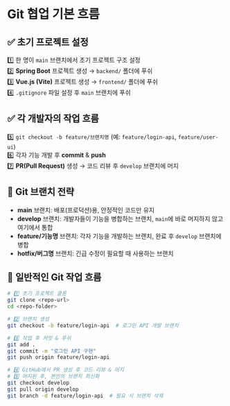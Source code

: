 # Git 협업 기본 흐름

## ✅ 초기 프로젝트 설정
1️⃣ 한 명이 `main` 브랜치에서 초기 프로젝트 구조 설정  
2️⃣ **Spring Boot** 프로젝트 생성 → `backend/` 폴더에 푸쉬  
3️⃣ **Vue.js (Vite)** 프로젝트 생성 → `frontend/` 폴더에 푸쉬  
4️⃣ `.gitignore` 파일 설정 후 `main` 브랜치에 푸쉬  

## ✅ 각 개발자의 작업 흐름
5️⃣ `git checkout -b feature/브랜치명` (예: `feature/login-api`, `feature/user-ui`)  
6️⃣ 각자 기능 개발 후 **commit** & **push**  
7️⃣ **PR(Pull Request)** 생성 → 코드 리뷰 후 `develop` 브랜치에 머지  

## 🔹 Git 브랜치 전략
- **main** 브랜치: 배포(프로덕션)용, 안정적인 코드만 유지  
- **develop** 브랜치: 개발자들이 기능을 병합하는 브랜치, `main`에 바로 머지하지 않고 여기에서 통합  
- **feature/기능명** 브랜치: 각자 기능을 개발하는 브랜치, 완료 후 `develop` 브랜치에 병합  
- **hotfix/버그명** 브랜치: 긴급 수정이 필요할 때 사용하는 브랜치  

## 📌 일반적인 Git 작업 흐름

```bash
# 1️⃣ 초기 프로젝트 클론
git clone <repo-url>
cd <repo-folder>

# 2️⃣ 브랜치 생성
git checkout -b feature/login-api  # 로그인 API 개발 브랜치

# 3️⃣ 작업 후 커밋 & 푸쉬
git add .
git commit -m "로그인 API 구현"
git push origin feature/login-api

# 4️⃣ GitHub에서 PR 생성 후 코드 리뷰 & 머지
# 5️⃣ 머지된 후, 본인의 브랜치 최신화
git checkout develop
git pull origin develop
git branch -d feature/login-api  # 필요 시 브랜치 삭제

